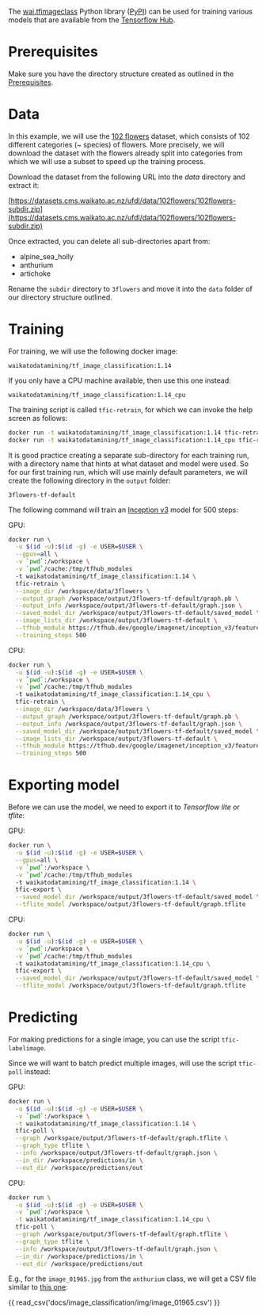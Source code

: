 The [wai.tfimageclass](https://github.com/waikato-datamining/tensorflow/tree/master/image_classification) Python library
([PyPI](https://pypi.org/project/wai.tfimageclass/)) can be used for training various models that are available from 
the [Tensorflow Hub](https://tfhub.dev/).

# Prerequisites
Make sure you have the directory structure created as outlined in the [Prerequisites](../prerequisites.md).


# Data

In this example, we will use the [102 flowers](http://datasets.cms.waikato.ac.nz/ufdl/image_classification/102flowers/)
dataset, which consists of 102 different categories (~ species) of flowers. More precisely, we will download the
dataset with the flowers already split into categories from which we will use a subset to speed up the training process.

Download the dataset from the following URL into the *data* directory and extract it:

[https://datasets.cms.waikato.ac.nz/ufdl/data/102flowers/102flowers-subdir.zip](https://datasets.cms.waikato.ac.nz/ufdl/data/102flowers/102flowers-subdir.zip)

Once extracted, you can delete all sub-directories apart from:

* alpine_sea_holly
* anthurium
* artichoke

Rename the `subdir` directory to `3flowers` and move it into the `data` folder of our directory structure 
outlined. 


# Training

For training, we will use the following docker image:

```
waikatodatamining/tf_image_classification:1.14
```

If you only have a CPU machine available, then use this one instead:

```
waikatodatamining/tf_image_classification:1.14_cpu
```

The training script is called `tfic-retrain`, for which we can invoke the help screen as follows:

```bash
docker run -t waikatodatamining/tf_image_classification:1.14 tfic-retrain --help      # GPU
docker run -t waikatodatamining/tf_image_classification:1.14_cpu tfic-retrain --help  # CPU
```

It is good practice creating a separate sub-directory for each training run, with a directory name that hints at
what dataset and model were used. So for our first training run, which will use mainly default parameters, we will 
create the following directory in the `output` folder:

```
3flowers-tf-default
```

The following command will train an [Inception v3](https://tfhub.dev/google/imagenet/inception_v3/feature_vector/3) 
model for 500 steps:

GPU:

```bash
docker run \
  -u $(id -u):$(id -g) -e USER=$USER \
  --gpus=all \
  -v `pwd`:/workspace \
  -v `pwd`/cache:/tmp/tfhub_modules
  -t waikatodatamining/tf_image_classification:1.14 \
  tfic-retrain \
  --image_dir /workspace/data/3flowers \
  --output_graph /workspace/output/3flowers-tf-default/graph.pb \
  --output_info /workspace/output/3flowers-tf-default/graph.json \
  --saved_model_dir /workspace/output/3flowers-tf-default/saved_model \
  --image_lists_dir /workspace/output/3flowers-tf-default \
  --tfhub_module https://tfhub.dev/google/imagenet/inception_v3/feature_vector/3 \
  --training_steps 500
```

CPU:

```bash
docker run \
  -u $(id -u):$(id -g) -e USER=$USER \
  -v `pwd`:/workspace \
  -v `pwd`/cache:/tmp/tfhub_modules
  -t waikatodatamining/tf_image_classification:1.14_cpu \
  tfic-retrain \
  --image_dir /workspace/data/3flowers \
  --output_graph /workspace/output/3flowers-tf-default/graph.pb \
  --output_info /workspace/output/3flowers-tf-default/graph.json \
  --saved_model_dir /workspace/output/3flowers-tf-default/saved_model \
  --image_lists_dir /workspace/output/3flowers-tf-default \
  --tfhub_module https://tfhub.dev/google/imagenet/inception_v3/feature_vector/3 \
  --training_steps 500
```

# Exporting model

Before we can use the model, we need to export it to *Tensorflow lite* or *tflite*:

GPU:

```bash
docker run \
  -u $(id -u):$(id -g) -e USER=$USER \
  --gpus=all \
  -v `pwd`:/workspace \
  -v `pwd`/cache:/tmp/tfhub_modules
  -t waikatodatamining/tf_image_classification:1.14 \
  tfic-export \
  --saved_model_dir /workspace/output/3flowers-tf-default/saved_model \
  --tflite_model /workspace/output/3flowers-tf-default/graph.tflite
```

CPU:

```bash
docker run \
  -u $(id -u):$(id -g) -e USER=$USER \
  -v `pwd`:/workspace \
  -v `pwd`/cache:/tmp/tfhub_modules
  -t waikatodatamining/tf_image_classification:1.14_cpu \
  tfic-export \
  --saved_model_dir /workspace/output/3flowers-tf-default/saved_model \
  --tflite_model /workspace/output/3flowers-tf-default/graph.tflite
```


# Predicting

For making predictions for a single image, you can use the script `tfic-labelimage`.

Since we will want to batch predict multiple images, will use the script `tfic-poll` instead: 

GPU:

```bash
docker run \
  -u $(id -u):$(id -g) -e USER=$USER \
  -v `pwd`:/workspace \
  -t waikatodatamining/tf_image_classification:1.14 \
  tfic-poll \
  --graph /workspace/output/3flowers-tf-default/graph.tflite \
  --graph_type tflite \
  --info /workspace/output/3flowers-tf-default/graph.json \
  --in_dir /workspace/predictions/in \
  --out_dir /workspace/predictions/out
```

CPU:

```bash
docker run \
  -u $(id -u):$(id -g) -e USER=$USER \
  -v `pwd`:/workspace \
  -t waikatodatamining/tf_image_classification:1.14_cpu \
  tfic-poll \
  --graph /workspace/output/3flowers-tf-default/graph.tflite \
  --graph_type tflite \
  --info /workspace/output/3flowers-tf-default/graph.json \
  --in_dir /workspace/predictions/in \
  --out_dir /workspace/predictions/out
```

E.g., for the `image_01965.jpg` from the `anthurium` class, we will get a CSV file similar to 
[this one](img/image_01965.csv):

{{ read_csv('docs/image_classification/img/image_01965.csv') }}
